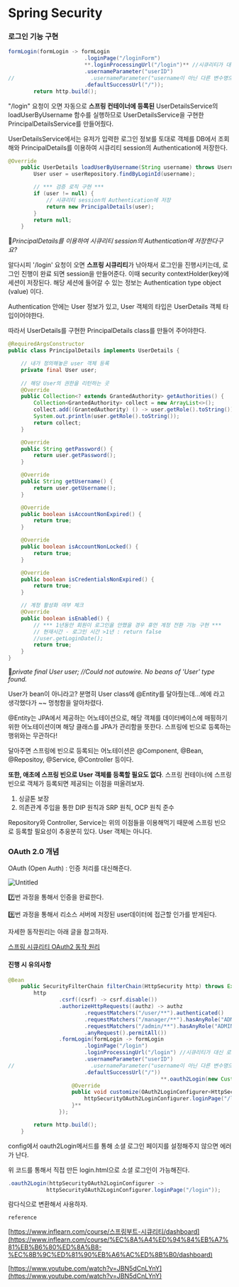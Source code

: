 # Spring Security

### 로그인 기능 구현

```java
formLogin(formLogin -> formLogin
                        .loginPage("/loginForm")
                        **.loginProcessingUrl("/login")** //시큐리티가 대신 로그인 진행
                        .usernameParameter("userID")
//                        .usernameParameter("username이 아닌 다른 변수명으로 username을 입력받았을 경우의 변수명 입력, ex) username2")
                        .defaultSuccessUrl("/"));
        return http.build();
```

 "/login" 요청이 오면 자동으로 **스프링 컨테이너에 등록된** UserDetailsService의 loadUserByUsername 함수를 실행하므로 UserDetailsService을 구현한 PrincipalDetailsService를 만들어줬다.

 UserDetailsService에서는 유저가 입력한 로그인 정보를 토대로 객체를 DB에서 조회해와 PrincipalDetails를 이용하여 시큐리티 session의 Authentication에 저장한다. 

```java
@Override
    public UserDetails loadUserByUsername(String username) throws UsernameNotFoundException {
        User user = userRepository.findByLoginId(username);

        // *** 검증 로직 구현 ***
        if (user != null) {
            // 시큐리티 session의 Authentication에 저장
            return new PrincipalDetails(user);
        }
        return null;
    }
```

 🤔*PrincipalDetails를 이용하여 시큐리티 session의 Authentication에 저장한다구요?*

알다시피 '/login' 요청이 오면 **스프링 시큐리티**가 낚아채서 로그인을 진행시키는데, 로그인 진행이 완료 되면 session을 만들어준다. 이때 security contextHolder(key)에 세션이 저장된다. 해당 세션에 들어갈 수 있는 정보는 Authentication type object (value) 이다.

Authentication 안에는 User 정보가 있고,  User 객체의 타입은 UserDetails 객체 타입이어야한다.

따라서 UserDetails를 구현한 PrincipalDetails class를 만들어 주어야한다.

```java
@RequiredArgsConstructor
public class PrincipalDetails implements UserDetails {

    // 내가 정의해놓은 user 객체 등록
    private final User user;
    
    // 해당 User의 권한을 리턴하는 곳
    @Override
    public Collection<? extends GrantedAuthority> getAuthorities() {
        Collection<GrantedAuthority> collect = new ArrayList<>();
        collect.add((GrantedAuthority) () -> user.getRole().toString());
        System.out.println(user.getRole().toString());
        return collect;
    }

    @Override
    public String getPassword() {
        return user.getPassword();
    }

    @Override
    public String getUsername() {
        return user.getUsername();
    }

    @Override
    public boolean isAccountNonExpired() {
        return true;
    }

    @Override
    public boolean isAccountNonLocked() {
        return true;
    }

    @Override
    public boolean isCredentialsNonExpired() {
        return true;
    }

    // 계정 활성화 여부 체크
    @Override
    public boolean isEnabled() {
        // *** 1년동안 회원이 로그인을 안했을 경우 휴먼 계정 전환 기능 구현 ***
        // 현재시간 - 로그인 시간 >1년 : return false
        //user.getLoginDate();
        return true;
    }
}
```

🤔*private final User user; //Could not autowire. No beans of 'User' type found.*

User가 bean이 아니라고? 분명히 User class에 @Entity를 달아줬는데…에에 라고 생각했다가 ~~ 멍청함을 알아차렸다.

@Entity는 JPA에서 제공하는 어노테이션으로, 해당 객체를 데이터베이스에 매핑하기위한 어노테이션이며 해당 클래스를 JPA가 관리함을 뜻한다.  스프링에 빈으로 등록하는 행위와는 무관하다!

달아주면 스프링에 빈으로 등록되는 어노테이션은 @Component, @Bean, @Repositoy, @Service, @Controller 등이다. 

**또한, 애초에 스프링 빈으로 User 객체를 등록할 필요도 없다**. 스프링 컨테이너에 스프링 빈으로 객체가 등록되면 제공되는 이점을 떠올려보자. 

1. 싱글톤 보장
2.  의존관계 주입을 통한 DIP 원칙과 SRP 원칙, OCP 원칙 준수

Repository와 Controller, Service는 위의 이점들을 이용해먹기 때문에 스프링 빈으로 등록할 필요성이 추웅분히 있다. User 객체는 아니다.


### OAuth 2.0 개념

OAuth (Open Auth) : 인증 처리를 대신해준다.

![Untitled](https://github.com/mungsil/TIL/assets/107127451/1bd6ae0e-e761-48c9-8029-28b6d1e9da2b)


7️⃣번 과정을 통해서 인증을 완료한다.

9️⃣번 과정을 통해서 리소스 서버에 저장된 user데이터에 접근할 인가를 받게된다.

자세한 동작원리는 아래 글을 참고하자.

[스프링 시큐리티 OAuth2 동작 원리](https://velog.io/@nefertiri/스프링-시큐리티-OAuth2-동작-원리)

#### 진행 시 유의사항
```java
@Bean
    public SecurityFilterChain filterChain(HttpSecurity http) throws Exception {
        http
                .csrf((csrf) -> csrf.disable())
                .authorizeHttpRequests((authz) -> authz
                        .requestMatchers("/user/**").authenticated()
                        .requestMatchers("/manager/**").hasAnyRole("ADMIN", "USER")
                        .requestMatchers("/admin/**").hasAnyRole("ADMIN")
                        .anyRequest().permitAll())
                .formLogin(formLogin -> formLogin
                        .loginPage("/login")
                        .loginProcessingUrl("/login") //시큐리티가 대신 로그인 진행
                        .usernameParameter("userID")
//                        .usernameParameter("username이 아닌 다른 변수명으로 username을 입력받았을 경우의 변수명 입력, ex) username2")
                        .defaultSuccessUrl("/"))
												**.oauth2Login(new Customizer<OAuth2LoginConfigurer<HttpSecurity>>() {
                    @Override
                    public void customize(OAuth2LoginConfigurer<HttpSecurity> httpSecurityOAuth2LoginConfigurer) {
                        httpSecurityOAuth2LoginConfigurer.loginPage("/login");
                    }**
                });

        return http.build();
    }
```

config에서 oauth2Login메서드를 통해 소셜 로그인 페이지를 설정해주지 않으면 에러가 난다.

위 코드를 통해서 직접 만든 login.html으로 소셜 로그인이 가능해진다.

```java
.oauth2Login(httpSecurityOAuth2LoginConfigurer -> 
			httpSecurityOAuth2LoginConfigurer.loginPage("/login"));
```
람다식으로 변환해서 사용하자.

`reference`

[https://www.inflearn.com/course/스프링부트-시큐리티/dashboard](https://www.inflearn.com/course/%EC%8A%A4%ED%94%84%EB%A7%81%EB%B6%80%ED%8A%B8-%EC%8B%9C%ED%81%90%EB%A6%AC%ED%8B%B0/dashboard)

[https://www.youtube.com/watch?v=JBN5dCnLYnY](https://www.youtube.com/watch?v=JBN5dCnLYnY)
